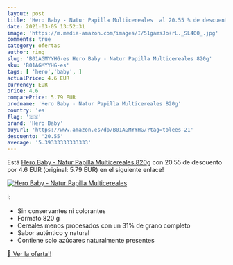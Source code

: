 ```yaml
---
layout: post
title: 'Hero Baby - Natur Papilla Multicereales  al 20.55 % de descuento'
date: 2021-03-05 13:52:31
image: 'https://m.media-amazon.com/images/I/51gamsJo+rL._SL400_.jpg'
comments: true
category: ofertas
author: ring
slug: 'B01AGMYYHG-es Hero Baby - Natur Papilla Multicereales 820g'
sku: 'B01AGMYYHG-es'
tags: [ 'hero','baby', ]
actualPrice: 4.6 EUR
currency: EUR
price: 4.6
comparePrice: 5.79 EUR
prodname: 'Hero Baby - Natur Papilla Multicereales 820g'
country: 'es'
flag: '🇪🇸'
brand: 'Hero Baby'
buyurl: 'https://www.amazon.es/dp/B01AGMYYHG/?tag=tolees-21'
descuento: '20.55'
average: '5.39333333333333'
---
```


Está [Hero Baby - Natur Papilla Multicereales 820g](https://www.amazon.es/dp/B01AGMYYHG/?tag=tolees-21) con 20.55 de descuento por 4.6 EUR (original: 5.79 EUR) en el siguiente enlace!

[![Hero Baby - Natur Papilla Multicereales ](https://m.media-amazon.com/images/I/51gamsJo+rL._SL400_.jpg)](https://www.amazon.es/dp/B01AGMYYHG/?tag=tolees-21)

ℹ️:

- Sin conservantes ni colorantes
- Formato 820 g
- Cereales menos procesados con un 31% de grano completo
- Sabor auténtico y natural
- Contiene solo azúcares naturalmente presentes

[🛒 Ver la oferta!!](https://www.amazon.es/dp/B01AGMYYHG/?tag=tolees-21)
